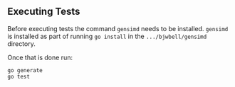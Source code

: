 ## Executing Tests
Before executing tests the command `gensimd` needs to be installed.
`gensimd` is installed as part of running `go install` in the `.../bjwbell/gensimd` directory.

Once that is done run:
```
go generate
go test
```
